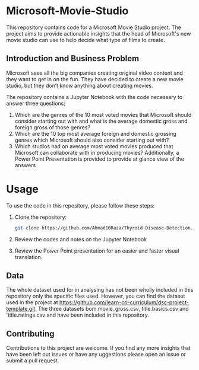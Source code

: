 # Microsoft-Movie-Studio
This repository contains code for a Microsoft Movie Studio project. The project aims to provide actionable insights that the head of Microsoft's new movie studio can use to help decide what type of films to create.

## Introduction and Business Problem
Microsoft sees all the big companies creating original video content and they want to get in on the fun. 
They have decided to create a new movie studio, but they don’t know anything about creating movies. 

The repository contains a Jupyter Notebook with the code necessary to answer three questions;
1. Which are the genres of the 10 most voted movies that Microsoft should consider starting out with and what is the average domestic gross and foreign gross of those genres?
2. Which are the 10 top most average foreign and domestic grossing genres which Microsoft should also consider starting out with?
3. Which studios had on average most voted movies produced that Microsoft can collaborate with in producing movies?
Additionally, a Power Point Presentation is provided to provide at glance view of the answers

# Usage

To use the code in this repository, please follow these steps:

1. Clone the repository:

   ```bash
   git clone https://github.com/Ahmad10Raza/Thyroid-Disease-Detection.git
   ```
2. Review the codes and notes on the Jupyter Notebook
3. Review the Power Point presentation for an easier and faster visual translation.
   
## Data

The whole dataset used for in analysing has not been wholly included in this repository only the specific files used. However, you can find the dataset used in the project at https://github.com/learn-co-curriculum/dsc-project-template.git.
The three datasets bom.movie_gross.csv, title.basics.csv and 'title.ratings.csv and have been included in this repository.

## Contributing

Contributions to this project are welcome. If you find any more insights that have been left out issues or have any uggestions please open an issue or submit a pull request.



